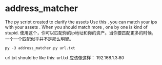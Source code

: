 # address_matcher
The py script created to clarify the assets
  Use this , you can match your ips with your assets . When you should match more , one by one is kind of stupid.
  使用这个，你可以匹配你的ip地址和你的资产。当你要匹配更多的时候，一个一个匹配似乎并不是那么明智。
```
py -3 address_matcher.py url.txt
```
  url.txt should be like this:
  url.txt 应该像这样：
  192.168.1.3:80 
